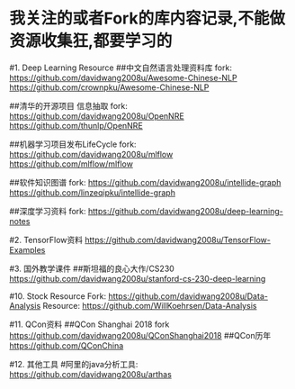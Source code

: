 我关注的或者Fork的库内容记录,不能做资源收集狂,都要学习的
=======================================================================
#1. Deep Learning Resource
##中文自然语言处理资料库
fork: https://github.com/davidwang2008u/Awesome-Chinese-NLP
https://github.com/crownpku/Awesome-Chinese-NLP

##清华的开源项目 信息抽取
fork: https://github.com/davidwang2008u/OpenNRE
https://github.com/thunlp/OpenNRE

##机器学习项目发布LifeCycle
fork: https://github.com/davidwang2008u/mlflow
https://github.com/mlflow/mlflow

##软件知识图谱
fork: https://github.com/davidwang2008u/intellide-graph
https://github.com/linzeqipku/intellide-graph

##深度学习资料
fork: https://github.com/davidwang2008u/deep-learning-notes

#2. TensorFlow资料
https://github.com/davidwang2008u/TensorFlow-Examples

#3. 国外教学课件
##斯坦福的良心大作/CS230 
https://github.com/davidwang2008u/stanford-cs-230-deep-learning




#10. Stock Resource
Fork: https://github.com/davidwang2008u/Data-Analysis
Resource: https://github.com/WillKoehrsen/Data-Analysis

#11. QCon资料
##QCon Shanghai 2018
fork https://github.com/davidwang2008u/QConShanghai2018
##QCon历年 https://github.com/QConChina

#12. 其他工具
#阿里的java分析工具: https://github.com/davidwang2008u/arthas

